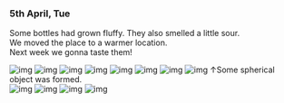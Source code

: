 ### 5th April, Tue

Some bottles had grown fluffy. They also smelled a little sour.<br>
We moved the place to a warmer location.<br>
Next week we gonna taste them!<br>

<img alt="img" src="images/IMG_3745.jpeg">

<img alt="img" src="images/IMG_3734.jpeg">
<img alt="img" src="images/IMG_3735.jpeg">
<img alt="img" src="images/IMG_3736.jpeg">
<img alt="img" src="images/IMG_3737.jpeg">
<img alt="img" src="images/IMG_3738.jpeg">
<img alt="img" src="images/IMG_3739.jpeg">
<img alt="img" src="images/IMG_3740.jpeg">
↑Some spherical object was formed.<br>

<img alt="img" src="images/IMG_3741.jpeg">
<img alt="img" src="images/IMG_3742.jpeg">
<img alt="img" src="images/IMG_3743.jpeg">
<img alt="img" src="images/IMG_3744.jpeg">